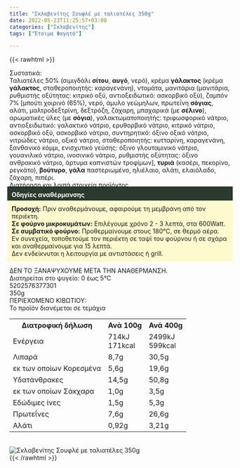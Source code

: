 ```yaml
---
title: "Σκλαβενίτης Σουφλέ με ταλιατέλες 350g"
date: 2022-05-23T11:25:57+03:00
categories: ["Σκλαβενίτης"]
tags: ["Έτοιμα Φαγητά"]

---
```

{{< rawhtml >}}

<div class="sload613"><div class="product"><div id="sistatika">Συστατικά:</div><div class="alltext">Ταλιατέλες 50% (σιμιγδάλι <b>σίτου</b>, <b>αυγό</b>, νερό), κρέμα <b>γάλακτος</b> (κρέμα <b>γάλακτος</b>, σταθεροποιητής: καραγενάνη), ντομάτα, μανιτάρια (μανιτάρια, ρυθμιστής οξύτητας: κιτρικό οξύ, αντιοξειδωτικό: ασκορβικό οξύ), ζαμπόν 7% [μπούτι χοιρινό (65%), νερό, άμυλο γεώμηλων, πρωτεΐνη <b>σόγιας</b>, αλάτι, μαλτροδεξτρίνη, δεξτρόζη, ζάχαρη, μπαχαρικά (με <b>σέλινο</b>), αρωματικές ύλες (με <b>σόγια</b>), γαλακτωματοποιητής: τριφωσφορικό νάτριο, αντιοξειδωτικό: γαλακτικό νάτριο, ερυθορβικό νάτριο, κιτρικό νάτριο, ασκορβικό οξύ, ασκορβικό νάτριο, συντηρητικό: όξινο οξικό νάτριο, νιτρώδες νάτριο, οξικό νάτριο, σταθεροποιητής: κυτταρίνη, καραγενάνη, ξανθανικό κόμμι, ενισχυτικό γεύσης: όξινο γλουταμινικό νάτριο, γουανιλικό νάτριο, ινοσινικό νάτριο, ρυθμιστής οξύτητας: όξινο ανθρακικό νάτριο, άρτυμα καπνιστών τροφίμων], <b>τυριά</b> (κασέρι, πεκορίνο, ρεγκάτο), <b>βούτυρο</b>, <b>γάλα</b> παστεριωμένο, ηλιέλαιο, αλάτι, ελαιόλαδο, ζάχαρη, πιπέρι.<br></div><div id="loipa">Διατήρηση και λοιπά στοιχεία προϊόντος</div><div class="alltext"><div style="background:#2b3a2d;padding:10px;margin:-5px;color:#fff"><b>Οδηγίες αναθέρμανσης</b></div><div style="background:#ffface;padding:10px;margin:-5px"><b>Προσοχή:</b> Πριν αναθερμάνουμε, αφαιρούμε τη μεμβράνη από τον περιέκτη.<br><b>Σε φούρνο μικροκυμάτων:</b> Επιλέγουμε χρόνο 2 - 3 λεπτά, στα 600Watt.<br><b>Σε συμβατικό φούρνο:</b> Προθερμαίνουμε στους 180°C, σε θερμό αέρα. Εν συνεχεία, τοποθετούμε τον περιέκτη σε ταψί του φούρνου ή σε σχάρα και αναθερμαίνουμε για 15 λεπτά.<br>Δεν ενδείκνυται η λειτουργία με αντιστάσεις ή grill.</div><br>ΔΕΝ ΤΟ ΞΑΝΑΨΥΧΟΥΜΕ ΜΕΤΑ ΤΗΝ ΑΝΑΘΕΡΜΑΝΣΗ.<br>Διατηρείται στο ψυγείο: 0 έως 5°C<br></div><div id="barcode"><div id="barimage1"></div><span id="bartext">5202576377301</span></div><div id="varos"><div id="varosimage1"></div><span id="varostext">350g</span></div><div id="kivotio">ΠΕΡΙΕΧΟΜΕΝΟ ΚΙΒΩΤΙΟΥ:<br>Το προϊόν διανέμεται σε τεμάχια</div><div class="tabout"><table id="diatable"><tbody><tr><th>Διατροφική δήλωση</th><th>Ανά 100g</th><th>Ανά 400g</th></tr><tr><td class="texr2">Ενέργεια</td><td class="texr">714kJ<br>171kcal</td><td class="texr">2499kJ<br>599kcal</td></tr><tr><td class="texr2">Λιπαρά</td><td class="texr">8,7g</td><td class="texr">30,5g</td></tr><tr><td class="gray">εκ των οποίων Κορεσµένα</td><td class="gray2">5,6g</td><td class="gray2">19,6g</td></tr><tr><td class="texr2">Yδατάνθρακες</td><td class="texr">14,5g</td><td class="texr">50,8g</td></tr><tr><td class="gray">εκ των οποίων Σάκχαρα</td><td class="gray2">1,0g</td><td class="gray2">3,5g</td></tr><tr><td class="texr2">Eδώδιμες ίνες</td><td class="texr">1,5g</td><td class="texr">5,3g</td></tr><tr><td class="texr2">Πρωτεΐνες</td><td class="texr">7,6g</td><td class="texr">26,6g</td></tr><tr><td class="texr2">Αλάτι</td><td class="texr">0,92g</td><td class="texr">3,21g</td></tr></tbody></table></div><br><div class="pimg"><img alt="Σκλαβενίτης Σουφλέ με ταλιατέλες 350g" title="Σκλαβενίτης Σουφλέ με ταλιατέλες 350g" src="/media/images/sklavenitis-soufle-me-taliateles-350g.jpg"></div></div></div>
{{< /rawhtml >}}


